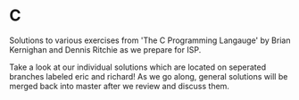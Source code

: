 # C

Solutions to various exercises from 'The C Programming Langauge' by Brian Kernighan and Dennis Ritchie as we prepare for ISP.

Take a look at our individual solutions which are located on seperated branches labeled eric and richard! As we go along, general solutions will be merged back into master after we review and discuss them.  
